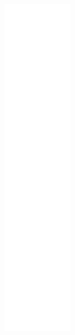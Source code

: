 <!-- If you're using "main" as default branch -->
![Metrics](https://github.com/coding-famer/coding-famer/blob/main/github-metrics.svg)

